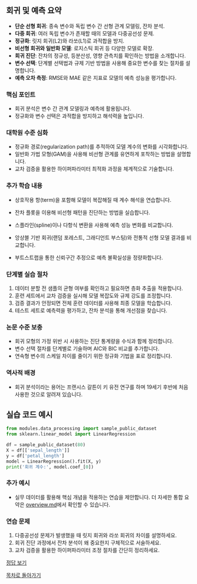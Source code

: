 ## 회귀 및 예측 요약
- **단순 선형 회귀**: 종속 변수와 독립 변수 간 선형 관계 모델링, 잔차 분석.
- **다중 회귀**: 여러 독립 변수가 존재할 때의 모델과 다중공선성 문제.
- **정규화**: 릿지 회귀(L2)와 라쏘(L1)로 과적합을 방지.
- **비선형 회귀와 일반화 모델**: 로지스틱 회귀 등 다양한 모델로 확장.
- **회귀 진단**: 잔차의 정규성, 등분산성, 영향 관측치를 확인하는 방법을 소개합니다.
- **변수 선택**: 단계별 선택법과 규제 기반 방법을 사용해 중요한 변수를 찾는 절차를 설명합니다.
- **예측 오차 측정**: RMSE와 MAE 같은 지표로 모델의 예측 성능을 평가합니다.

### 핵심 포인트
* 회귀 분석은 변수 간 관계 모델링과 예측에 활용됩니다.
* 정규화와 변수 선택은 과적합을 방지하고 해석력을 높입니다.

### 대학원 수준 심화
* 정규화 경로(regularization path)를 추적하여 모델 계수의 변화를 시각화합니다.
* 일반화 가법 모형(GAM)을 사용해 비선형 관계를 유연하게 포착하는 방법을 설명합니다.
* 교차 검증을 활용한 하이퍼파라미터 최적화 과정을 체계적으로 기술합니다.

### 추가 학습 내용
* 상호작용 항(term)을 포함해 모델이 복잡해질 때 계수 해석을 연습합니다.
* 잔차 플롯을 이용해 비선형 패턴을 진단하는 방법을 실습합니다.
* 스플라인(spline)이나 다항식 변환을 사용해 예측 성능 변화를 비교합니다.

* 앙상블 기반 회귀(랜덤 포레스트, 그래디언트 부스팅)와 전통적 선형 모델 결과를 비교합니다.
* 부트스트랩을 통한 신뢰구간 추정으로 예측 불확실성을 정량화합니다.

### 단계별 실습 절차
1. 데이터 분할 전 샘플의 균형 여부를 확인하고 필요하면 층화 추출을 적용합니다.
2. 훈련 세트에서 교차 검증을 실시해 모델 복잡도와 규제 강도를 조정합니다.
3. 검증 결과가 안정되면 전체 훈련 데이터를 사용해 최종 모델을 학습합니다.
4. 테스트 세트로 예측력을 평가하고, 잔차 분석을 통해 개선점을 찾습니다.
### 논문 수준 보충

* 회귀 모형의 가정 위반 시 사용하는 진단 통계량을 수식과 함께 정리합니다.
* 변수 선택 절차를 단계별로 기술하며 AIC와 BIC 비교를 추가합니다.
* 연속형 변수의 스케일 차이를 줄이기 위한 정규화 기법을 표로 정리합니다.

### 역사적 배경
* 회귀 분석이라는 용어는 프랜시스 갈튼이 키 유전 연구를 하며 19세기 후반에 처음 사용한 것으로 알려져 있습니다.
## 실습 코드 예시
```python
from modules.data_processing import sample_public_dataset
from sklearn.linear_model import LinearRegression

df = sample_public_dataset(80)
X = df[['sepal_length']]
y = df['petal_length']
model = LinearRegression().fit(X, y)
print('회귀 계수:', model.coef_[0])
```



### 추가 예시
- 실무 데이터를 활용해 핵심 개념을 적용하는 연습을 제안합니다.
더 자세한 통합 요약은 [overview.md](../overview.md)에서 확인할 수 있습니다.

### 연습 문제
1. 다중공선성 문제가 발생했을 때 릿지 회귀와 라쏘 회귀의 차이를 설명하세요.
2. 회귀 진단 과정에서 잔차 분석이 왜 중요한지 구체적으로 서술하세요.
3. 교차 검증을 활용한 하이퍼파라미터 조정 절차를 간단히 정리하세요.

[정답 보기](../answers.md)

[목차로 돌아가기](../overview.md)
